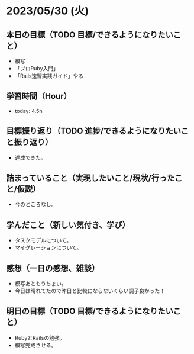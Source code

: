 # 2023/05/30 (火)

## 本日の目標（TODO 目標/できるようになりたいこと）

- 模写
- 「プロRuby入門」
- 「Rails速習実践ガイド」やる

## 学習時間（Hour）

- today: 4.5h

## 目標振り返り（TODO 進捗/できるようになりたいこと振り返り）

- 達成できた。

## 詰まっていること（実現したいこと/現状/行ったこと/仮説）

- 今のところなし。

## 学んだこと（新しい気付き、学び）

- タスクモデルについて。
- マイグレーションについて。

## 感想（一日の感想、雑談）

- 模写あともうちょい。
- 今日は晴れてたので昨日と比較にならないくらい調子良かった！

## 明日の目標（TODO 目標/できるようになりたいこと）

- RubyとRailsの勉強。
- 模写完成させる。
